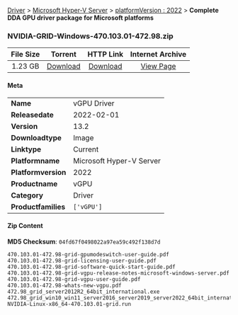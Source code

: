 
[Driver](/README.md)  >  [Microsoft Hyper-V Server](/index/Driver/Microsoft_Hyper-V_Server.md)  >  [platformVersion : 2022](/index/Driver/Microsoft_Hyper-V_Server/2022.md)  >  **Complete DDA GPU driver package for Microsoft platforms**


### NVIDIA-GRID-Windows-470.103.01-472.98.zip

| **File Size** | **Torrent**  | **HTTP Link** | **Internet Archive** |
|:-------------:|:------------:|:-------------:|:--------------------:|
| 1.23 GB |  [Download](https://archive.org/download/nvgpu_NVIDIA-GRID-Windows-470.103.01-472.98.zip/nvgpu_NVIDIA-GRID-Windows-470.103.01-472.98.zip_archive.torrent)       | [Download](https://archive.org/compress/nvgpu_NVIDIA-GRID-Windows-470.103.01-472.98.zip) | [View Page](https://archive.org/details/nvgpu_NVIDIA-GRID-Windows-470.103.01-472.98.zip)       |

#### Meta

<table>
<tr><td><strong>Name</strong></td><td>vGPU Driver</td></tr>
<tr><td><strong>Releasedate</strong></td><td>2022-02-01</td></tr>
<tr><td><strong>Version</strong></td><td>13.2</td></tr>
<tr><td><strong>Downloadtype</strong></td><td>Image</td></tr>
<tr><td><strong>Linktype</strong></td><td>Current</td></tr>
<tr><td><strong>Platformname</strong></td><td>Microsoft Hyper-V Server</td></tr>
<tr><td><strong>Platformversion</strong></td><td>2022</td></tr>
<tr><td><strong>Productname</strong></td><td>vGPU</td></tr>
<tr><td><strong>Category</strong></td><td>Driver</td></tr>
<tr><td><strong>Productfamilies</strong></td><td><code>['vGPU']</code></td></tr>
</table>

#### Zip Content

**MD5 Checksum**: `04fd67f0498022a97ea59c492f138d7d`

```text
470.103.01-472.98-grid-gpumodeswitch-user-guide.pdf
470.103.01-472.98-grid-licensing-user-guide.pdf
470.103.01-472.98-grid-software-quick-start-guide.pdf
470.103.01-472.98-grid-vgpu-release-notes-microsoft-windows-server.pdf
470.103.01-472.98-grid-vgpu-user-guide.pdf
470.103.01-472.98-whats-new-vgpu.pdf
472.98_grid_server2012R2_64bit_international.exe
472.98_grid_win10_win11_server2016_server2019_server2022_64bit_international.exe
NVIDIA-Linux-x86_64-470.103.01-grid.run
```
